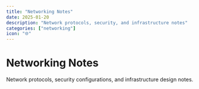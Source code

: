 ```yaml
---
title: "Networking Notes"
date: 2025-01-20
description: "Network protocols, security, and infrastructure notes"
categories: ["networking"]
icon: "🌐"
---
```


# Networking Notes

Network protocols, security configurations, and infrastructure design notes.
